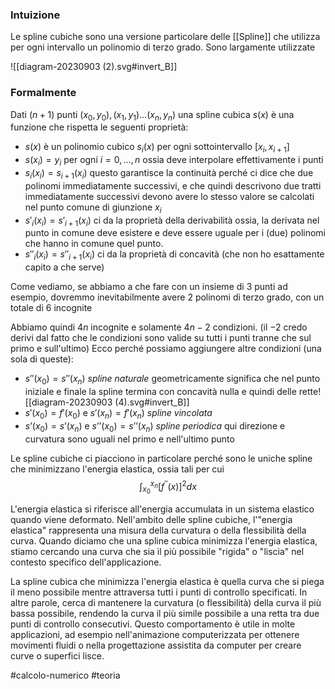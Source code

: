 ### Intuizione
Le spline cubiche sono una versione particolare delle [[Spline]] che utilizza per ogni intervallo un polinomio di terzo grado.
Sono largamente utilizzate 

![[diagram-20230903 (2).svg#invert_B]]

### Formalmente
Dati $(n+1)$ punti $(x_{0},y_{0}), (x_{1},y_{1})\dots (x_{n},y_{n})$  una spline cubica $s(x)$ è una funzione che rispetta le seguenti proprietà: 
- $s(x)$ è un polinomio cubico $s_{i}(x)$ per ogni sottointervallo $[x_{i},x_{i+1}]$ 
- $s(x_{i}) = y_{i}$ per ogni $i =0,\dots ,n$ ossia deve interpolare effettivamente i punti 
- $s_{i}(x_{i}) = s_{i+1}(x_{i})$ questo garantisce la continuità perché ci dice che due polinomi immediatamente successivi, e che quindi descrivono due tratti immediatamente successivi devono avere lo stesso valore se calcolati nel punto comune di giunzione $x_{i}$ 
- $s'_{i}(x_{i}) = s'_{i+1}(x_{i})$ ci da la proprietà della derivabilità ossia, la derivata nel punto in comune deve esistere e deve essere uguale per i (due) polinomi che hanno in comune quel punto. 
- $s''_{i}(x_{i}) = s''_{i+1}(x_{i})$ ci da la proprietà di concavità (che non ho esattamente capito a che serve)


Come vediamo, se abbiamo a che fare con un insieme di $3$ punti ad esempio, dovremmo inevitabilmente avere $2$ polinomi di terzo grado, con un totale di $6$ incognite 

Abbiamo quindi $4n$ incognite e solamente $4n-2$ condizioni. (il $-2$ credo derivi dal fatto che le condizioni sono valide su tutti i punti tranne che sul primo e sull'ultimo) 
Ecco perché possiamo aggiungere altre condizioni (una sola di queste):

- ${s''(x_{0}) = s''(x_{n})}$ *spline naturale* 
  geometricamente significa che nel punto iniziale e finale la spline termina con concavità nulla e quindi delle rette![[diagram-20230903 (4).svg#invert_B]] 
- $s'(x_{0})=f'(x_{0})$ e $s'(x_{n}) = f'(x_{n})$ *spline vincolata* 
- $s’(x_0)=s’(x_n)\text{ e }s’’(x_0)=s’’(x_n)$ *spline periodica* 
 qui direzione e curvatura sono uguali nel primo e nell'ultimo punto 

Le spline cubiche ci piacciono in particolare perché sono le uniche spline che minimizzano l'energia elastica, ossia tali per cui 
$$
\int_{x_0}^{x_n}[f^{\prime\prime}(x)]^2dx
$$

L'energia elastica si riferisce all'energia accumulata in un sistema elastico quando viene deformato. Nell'ambito delle spline cubiche, l'"energia elastica" rappresenta una misura della curvatura o della flessibilità della curva. Quando diciamo che una spline cubica minimizza l'energia elastica, stiamo cercando una curva che sia il più possibile "rigida" o "liscia" nel contesto specifico dell'applicazione.

La spline cubica che minimizza l'energia elastica è quella curva che si piega il meno possibile mentre attraversa tutti i punti di controllo specificati. In altre parole, cerca di mantenere la curvatura (o flessibilità) della curva il più bassa possibile, rendendo la curva il più simile possibile a una retta tra due punti di controllo consecutivi. Questo comportamento è utile in molte applicazioni, ad esempio nell'animazione computerizzata per ottenere movimenti fluidi o nella progettazione assistita da computer per creare curve o superfici lisce.

#calcolo-numerico #teoria  